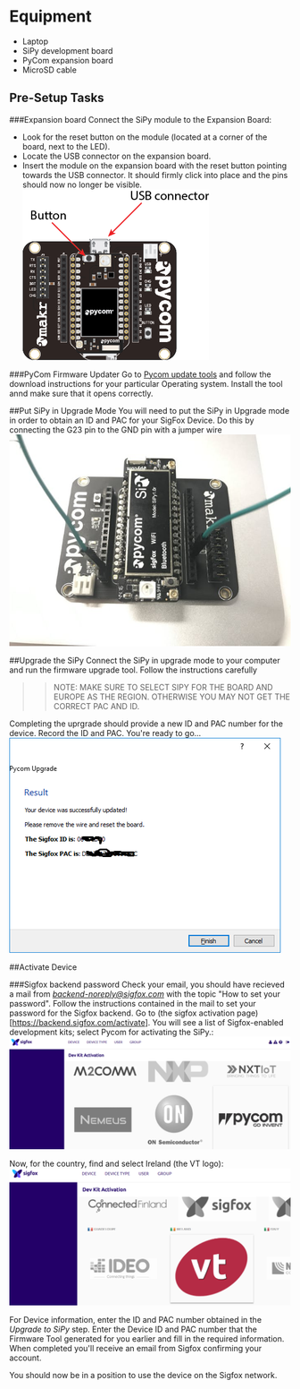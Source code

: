 # Equipment

- Laptop
- SiPy development board
- PyCom expansion board
- MicroSD cable

## Pre-Setup Tasks

###Expansion board 
Connect the SiPy module to the Expansion Board:
- Look for the reset button on the module (located at a corner of the board, next to the LED).
- Locate the USB connector on the expansion board.
- Insert the module on the expansion board with the reset button pointing towards the USB connector. It should firmly click into place and the pins should now no longer be visible.
![SiPy Module and expansion board](./img/module.png)

###PyCom Firmware Updater
Go to [Pycom update tools](https://docs.pycom.io/chapter/gettingstarted/installation/firmwaretool.html) and follow the download instructions for your particular Operating system. Install the tool annd make sure that it opens correctly.

##Put SiPy in Upgrade Mode
You will need to put the SiPy in Upgrade mode in order to obtain an ID and PAC for your SigFox Device.
Do this by connecting the G23 pin to the GND pin with a jumper wire 
![SiPy Upgrade Mode](./img/upgrade.jpg)

##Upgrade the SiPy
Connect the SiPy in upgrade mode to your computer and run the firmware upgrade tool. 
Follow the instructions carefully
>> NOTE: MAKE SURE TO SELECT SIPY FOR THE BOARD AND EUROPE AS THE REGION. OTHERWISE YOU MAY NOT GET THE CORRECT PAC AND ID.

Completing the uprgrade should provide a new ID and PAC number for the device. Record the ID and PAC. You're ready to go... 
![ID and PAC](./img/id.png)



##Activate Device

###Sigfox backend password
Check your email, you should have recieved a mail from *backend-noreply@sigfox.com* with the topic "How to set your password".
Follow the instructions contained in the mail to set your password for the Sigfox backend.
Go to (the sigfox activation page)[https://backend.sigfox.com/activate]. You will see a list of Sigfox-enabled development kits; select Pycom for activating the SiPy.:
![Activate](./img/activate.png)

Now, for the country, find and select Ireland (the VT logo):
![Select Country](./img/vt.png) 

For Device information, enter the ID and PAC number obtained in the *Upgrade to SiPy* step. Enter the Device ID and PAC number that the Firmware Tool generated for you earlier and fill in the required information. When completed you'll receive an email from Sigfox confirming your account.

You should now be in a position to use the device on the Sigfox network.